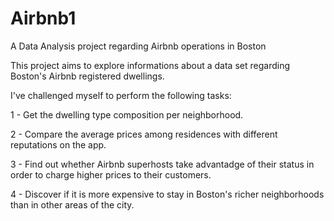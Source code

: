 # Airbnb1
A Data Analysis project regarding Airbnb operations in Boston

This project aims to explore informations about a data set regarding Boston's Airbnb registered dwellings.

I've challenged myself to perform the following tasks:

1 - Get the dwelling type composition per neighborhood.

2 - Compare the average prices among residences with different reputations on the app.

3 - Find out whether Airbnb superhosts take advantadge of their status in order to charge higher prices to their customers.

4 - Discover if it is more expensive to stay in Boston's richer neighborhoods than in other areas of the city.
